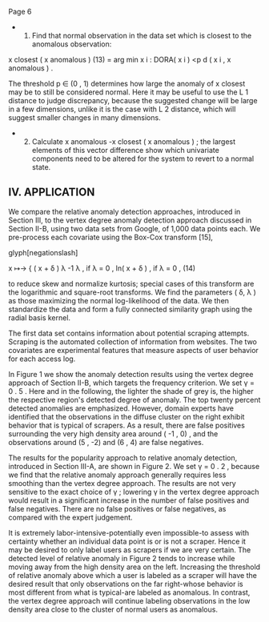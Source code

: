 Page 6

- 1) Find that normal observation in the data set which is closest to the anomalous observation:

x closest ( x anomalous ) (13) = arg min x i : DORA( x i ) <p d ( x i , x anomalous ) .

The threshold p ∈ (0 , 1) determines how large the anomaly of x closest may be to still be considered normal. Here it may be useful to use the L 1 distance to judge discrepancy, because the suggested change will be large in a few dimensions, unlike it is the case with L 2 distance, which will suggest smaller changes in many dimensions.

- 2) Calculate x anomalous -x closest ( x anomalous ) ; the largest elements of this vector difference show which univariate components need to be altered for the system to revert to a normal state.

## IV. APPLICATION

We compare the relative anomaly detection approaches, introduced in Section III, to the vertex degree anomaly detection approach discussed in Section II-B, using two data sets from Google, of 1,000 data points each. We pre-process each covariate using the Box-Cox transform [15],

glyph[negationslash]

x ↦→ { ( x + δ ) λ -1 λ , if λ = 0 , ln( x + δ ) , if λ = 0 , (14)

to reduce skew and normalize kurtosis; special cases of this transform are the logarithmic and square-root transforms. We find the parameters ( δ, λ ) as those maximizing the normal log-likelihood of the data. We then standardize the data and form a fully connected similarity graph using the radial basis kernel.

The first data set contains information about potential scraping attempts. Scraping is the automated collection of information from websites. The two covariates are experimental features that measure aspects of user behavior for each access log.

In Figure 1 we show the anomaly detection results using the vertex degree approach of Section II-B, which targets the frequency criterion. We set γ = 0 . 5 . Here and in the following, the lighter the shade of grey is, the higher the respective region's detected degree of anomaly. The top twenty percent detected anomalies are emphasized. However, domain experts have identified that the observations in the diffuse cluster on the right exhibit behavior that is typical of scrapers. As a result, there are false positives surrounding the very high density area around ( -1 , 0) , and the observations around (5 , -2) and (6 , 4) are false negatives.

The results for the popularity approach to relative anomaly detection, introduced in Section III-A, are shown in Figure 2. We set γ = 0 . 2 , because we find that the relative anomaly approach generally requires less smoothing than the vertex degree approach. The results are not very sensitive to the exact choice of γ ; lowering γ in the vertex degree approach would result in a significant increase in the number of false positives and false negatives. There are no false positives or false negatives, as compared with the expert judgement.

It is extremely labor-intensive-potentially even impossible-to assess with certainty whether an individual data point is or is not a scraper. Hence it may be desired to only label users as scrapers if we are very certain. The detected level of relative anomaly in Figure 2 tends to increase while moving away from the high density area on the left. Increasing the threshold of relative anomaly above which a user is labeled as a scraper will have the desired result that only observations on the far right-whose behavior is most different from what is typical-are labeled as anomalous. In contrast, the vertex degree approach will continue labeling observations in the low density area close to the cluster of normal users as anomalous.